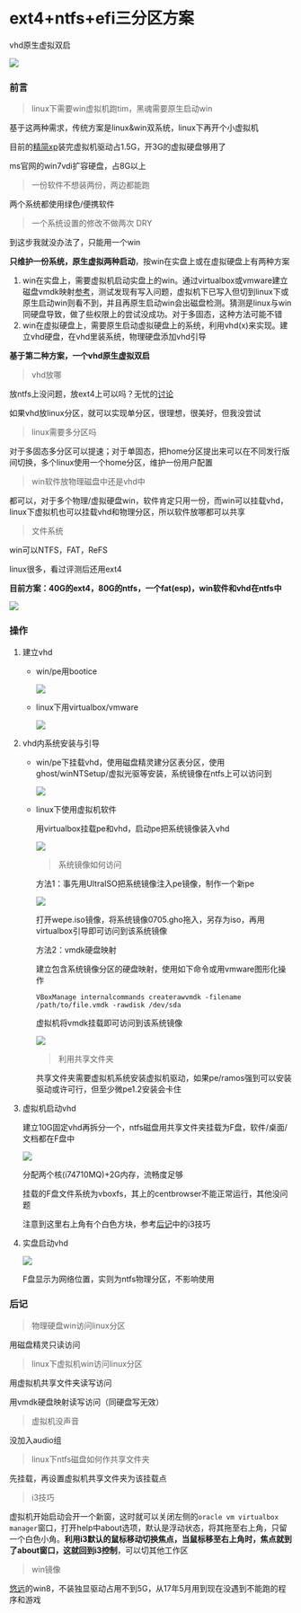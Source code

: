 # ext4+ntfs+efi三分区方案

vhd原生虚拟双启

![](/images/DeepinScreenshot_select-area_20180114083306.png)<!--more-->

### 前言

> linux下需要win虚拟机跑tim，黑魂需要原生启动win

基于这两种需求，传统方案是linux&win双系统，linux下再开个小虚拟机

目前的[精简xp](http://ak202020.blog.163.com/blog/#m=0&t=1&c=fks_084075087094081074084094082095086085086064083080087069082)装完虚拟机驱动占1.5G，开3G的虚拟硬盘够用了

ms官网的win7vdi扩容硬盘，占8G以上

> 一份软件不想装两份，两边都能跑

两个系统都使用绿色/便携软件

> 一个系统设置的修改不做两次 DRY

到这步我就没办法了，只能用一个win

**只维护一份系统，原生虚拟两种启动**，按win在实盘上或在虚拟硬盘上有两种方案

1. win在实盘上，需要虚拟机启动实盘上的win。通过virtualbox或vmware建立磁盘vmdk映射[参考](https://superuser.com/questions/325974/how-to-create-vmdk-file-in-virtualbox-for-adding-usb-as-a-new-os)，测试发现有写入问题，虚拟机下已写入但切到linux下或原生启动win则看不到，并且再原生启动win会出磁盘检测。猜测是linux与win同硬盘导致，做了些权限上的尝试没成功。对于多固态，这种方法可能不错
2. win在虚拟硬盘上，需要原生启动虚拟硬盘上的系统，利用vhd(x)来实现。建立vhd硬盘，在vhd里装系统，物理硬盘添加vhd引导

**基于第二种方案，一个vhd原生虚拟双启**

> vhd放哪

放ntfs上没问题，放ext4上可以吗？无忧的[讨论](http://bbs.wuyou.net/forum.php?mod=viewthread&tid=385239)

如果vhd放linux分区，就可以实现单分区，很理想，很美好，但我没尝试

> linux需要多分区吗

对于多固态多分区可以提速；对于单固态，把home分区提出来可以在不同发行版间切换，多个linux使用一个home分区，维护一份用户配置

> win软件放物理磁盘中还是vhd中

都可以，对于多个物理/虚拟硬盘win，软件肯定只用一份，而win可以挂载vhd，linux下虚拟机也可以挂载vhd和物理分区，所以软件放哪都可以共享

> 文件系统

win可以NTFS，FAT，ReFS

linux很多，看过评测后还用ext4

**目前方案：40G的ext4，80G的ntfs，一个fat(esp)，win软件和vhd在ntfs中**

![](/images/DeepinScreenshot_select-area_20180114111140.png)

### 操作

1. 建立vhd

   - win/pe用bootice

     ![](/images/v0.jpg)

   - linux下用virtualbox/vmware

     ![](/images/DeepinScreenshot_select-area_20180114114916.png)

2. vhd内系统安装与引导

   - win/pe下挂载vhd，使用磁盘精灵建分区表分区，使用ghost/winNTSetup/虚拟光驱等安装，系统镜像在ntfs上可以访问到

     ![](/images/DeepinScreenshot_select-area_20180114120150.png)

   - linux下使用虚拟机软件

     用virtualbox挂载pe和vhd，启动pe把系统镜像装入vhd

     ![](/images/DeepinScreenshot_select-area_20180114115602.png)

     > 系统镜像如何访问

     方法1：事先用UltraISO把系统镜像注入pe镜像，制作一个新pe

     ![](/images/DeepinScreenshot_select-area_20180114120849.png)

     打开wepe.iso镜像，将系统镜像0705.gho拖入，另存为iso，再用virtualbox引导即可访问到该系统镜像

     方法2：vmdk硬盘映射

     建立包含系统镜像分区的硬盘映射，使用如下命令或用vmware图形化操作

     ```
     VBoxManage internalcommands createrawvmdk -filename /path/to/file.vmdk -rawdisk /dev/sda
     ```

     虚拟机将vmdk挂载即可访问到该系统镜像

     ![](/images/DeepinScreenshot_select-area_20180114192344.png)

     > 利用共享文件夹

     共享文件夹需要虚拟机系统安装虚拟机驱动，如果pe/ramos强到可以安装驱动或许可行，但至少微pe1.2安装会卡住

3. 虚拟机启动vhd

   建立10G固定vhd再拆分一个，ntfs磁盘用共享文件夹挂载为F盘，软件/桌面/文档都在F盘中

   ![](/images/DeepinScreenshot_select-area_20180114193508.png)

   分配两个核(i74710MQ)+2G内存，流畅度足够

   挂载的F盘文件系统为vboxfs，其上的centbrowser不能正常运行，其他没问题

   注意到这里右上角有个白色方块，参考[后记](#后记)中的i3技巧

4. 实盘启动vhd

   ![](/images/v1.png)

   F盘显示为网络位置，实则为ntfs物理分区，不影响使用

### 后记

> 物理硬盘win访问linux分区

用磁盘精灵只读访问

> linux下虚拟机win访问linux分区

用虚拟机共享文件夹读写访问

用vmdk硬盘映射读写访问（同硬盘写无效）

>虚拟机没声音

没加入audio组

> linux下ntfs磁盘如何作共享文件夹

先挂载，再设置虚拟机共享文件夹为该挂载点

> i3技巧

虚拟机开始启动会开一个新窗，这时就可以关闭左侧的`oracle vm virtualbox manager`窗口，打开help中about选项，默认是浮动状态，将其拖至右上角，只留一个白色小角。**利用i3默认的鼠标移动切换焦点，当鼠标移至右上角时，焦点就到了about窗口，这就回到i3控制**，可以切其他工作区

> win镜像

[悠远](http://llssnn.blog.163.com/)的win8，不装独显驱动占用不到5G，从17年5月用到现在没遇到不能跑的程序和游戏